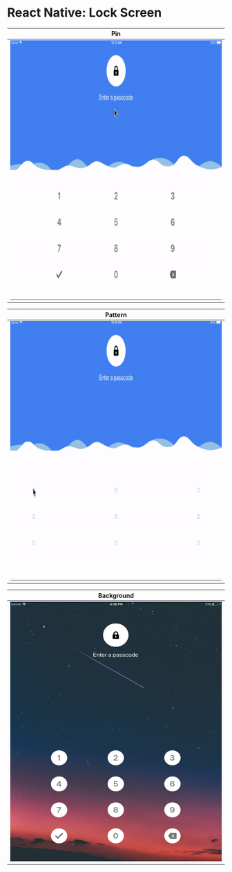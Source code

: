 
# React Native: Lock Screen

| **Pin** |
| ----------------- |
| <img src="./assets/hero1.gif" width="600" height="600" />                  |

| **Pattern** |
| ----------------- |
| <img src="./assets/hero2.gif" width="600" height="600" />                  |

| **Background** |
| ----------------- |
| <img src="./assets/hero3.png" width="600" height="600" />                  |



